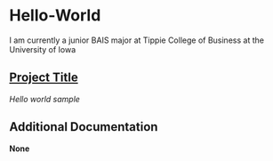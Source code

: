 # Hello-World 
I am currently a junior BAIS major at Tippie College of Business at the University of Iowa

## <ins> Project Title </ins>
*Hello world sample*

## Additional Documentation
**None**
